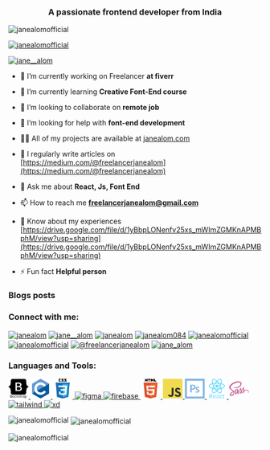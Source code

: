 <h3 align="center">A passionate frontend developer from India</h3>

<p align="left"> <img src="https://komarev.com/ghpvc/?username=janealomofficial&label=Profile%20views&color=0e75b6&style=flat" alt="janealomofficial" /> </p>

<p align="left"> <a href="https://github.com/ryo-ma/github-profile-trophy"><img src="https://github-profile-trophy.vercel.app/?username=janealomofficial" alt="janealomofficial" /></a> </p>

<p align="left"> <a href="https://twitter.com/jane__alom" target="blank"><img src="https://img.shields.io/twitter/follow/jane__alom?logo=twitter&style=for-the-badge" alt="jane__alom" /></a> </p>

- 🔭 I’m currently working on Freelancer **at fiverr**

- 🌱 I’m currently learning **Creative Font-End course**

- 👯 I’m looking to collaborate on **remote job**

- 🤝 I’m looking for help with **font-end development**

- 👨‍💻 All of my projects are available at [janealom.com](janealom.com)

- 📝 I regularly write articles on [https://medium.com/@freelancerjanealom](https://medium.com/@freelancerjanealom)

- 💬 Ask me about **React, Js, Font End**

- 📫 How to reach me **freelancerjanealom@gmail.com**

- 📄 Know about my experiences [https://drive.google.com/file/d/1yBbpLONenfv25xs_mWImZGMKnAPMBphM/view?usp=sharing](https://drive.google.com/file/d/1yBbpLONenfv25xs_mWImZGMKnAPMBphM/view?usp=sharing)

- ⚡ Fun fact **Helpful person**

### Blogs posts
<!-- BLOG-POST-LIST:START -->
<!-- BLOG-POST-LIST:END -->

<h3 align="left">Connect with me:</h3>
<p align="left">
<a href="https://dev.to/janealom" target="blank"><img align="center" src="https://raw.githubusercontent.com/rahuldkjain/github-profile-readme-generator/master/src/images/icons/Social/devto.svg" alt="janealom" height="30" width="40" /></a>
<a href="https://twitter.com/jane__alom" target="blank"><img align="center" src="https://raw.githubusercontent.com/rahuldkjain/github-profile-readme-generator/master/src/images/icons/Social/twitter.svg" alt="jane__alom" height="30" width="40" /></a>
<a href="https://linkedin.com/in/janealom" target="blank"><img align="center" src="https://raw.githubusercontent.com/rahuldkjain/github-profile-readme-generator/master/src/images/icons/Social/linked-in-alt.svg" alt="janealom" height="30" width="40" /></a>
<a href="https://fb.com/janealom084" target="blank"><img align="center" src="https://raw.githubusercontent.com/rahuldkjain/github-profile-readme-generator/master/src/images/icons/Social/facebook.svg" alt="janealom084" height="30" width="40" /></a>
<a href="https://instagram.com/janealomofficial" target="blank"><img align="center" src="https://raw.githubusercontent.com/rahuldkjain/github-profile-readme-generator/master/src/images/icons/Social/instagram.svg" alt="janealomofficial" height="30" width="40" /></a>
<a href="https://www.behance.net/janealomofficial" target="blank"><img align="center" src="https://raw.githubusercontent.com/rahuldkjain/github-profile-readme-generator/master/src/images/icons/Social/behance.svg" alt="janealomofficial" height="30" width="40" /></a>
<a href="https://medium.com/@freelancerjanealom" target="blank"><img align="center" src="https://raw.githubusercontent.com/rahuldkjain/github-profile-readme-generator/master/src/images/icons/Social/medium.svg" alt="@freelancerjanealom" height="30" width="40" /></a>
<a href="https://www.youtube.com/c/jane_alom" target="blank"><img align="center" src="https://raw.githubusercontent.com/rahuldkjain/github-profile-readme-generator/master/src/images/icons/Social/youtube.svg" alt="jane_alom" height="30" width="40" /></a>
</p>

<h3 align="left">Languages and Tools:</h3>
<p align="left"> <a href="https://getbootstrap.com" target="_blank" rel="noreferrer"> <img src="https://raw.githubusercontent.com/devicons/devicon/master/icons/bootstrap/bootstrap-plain-wordmark.svg" alt="bootstrap" width="40" height="40"/> </a> <a href="https://www.cprogramming.com/" target="_blank" rel="noreferrer"> <img src="https://raw.githubusercontent.com/devicons/devicon/master/icons/c/c-original.svg" alt="c" width="40" height="40"/> </a> <a href="https://www.w3schools.com/css/" target="_blank" rel="noreferrer"> <img src="https://raw.githubusercontent.com/devicons/devicon/master/icons/css3/css3-original-wordmark.svg" alt="css3" width="40" height="40"/> </a> <a href="https://www.figma.com/" target="_blank" rel="noreferrer"> <img src="https://www.vectorlogo.zone/logos/figma/figma-icon.svg" alt="figma" width="40" height="40"/> </a> <a href="https://firebase.google.com/" target="_blank" rel="noreferrer"> <img src="https://www.vectorlogo.zone/logos/firebase/firebase-icon.svg" alt="firebase" width="40" height="40"/> </a> <a href="https://www.w3.org/html/" target="_blank" rel="noreferrer"> <img src="https://raw.githubusercontent.com/devicons/devicon/master/icons/html5/html5-original-wordmark.svg" alt="html5" width="40" height="40"/> </a> <a href="https://developer.mozilla.org/en-US/docs/Web/JavaScript" target="_blank" rel="noreferrer"> <img src="https://raw.githubusercontent.com/devicons/devicon/master/icons/javascript/javascript-original.svg" alt="javascript" width="40" height="40"/> </a> <a href="https://www.photoshop.com/en" target="_blank" rel="noreferrer"> <img src="https://raw.githubusercontent.com/devicons/devicon/master/icons/photoshop/photoshop-line.svg" alt="photoshop" width="40" height="40"/> </a> <a href="https://reactjs.org/" target="_blank" rel="noreferrer"> <img src="https://raw.githubusercontent.com/devicons/devicon/master/icons/react/react-original-wordmark.svg" alt="react" width="40" height="40"/> </a> <a href="https://sass-lang.com" target="_blank" rel="noreferrer"> <img src="https://raw.githubusercontent.com/devicons/devicon/master/icons/sass/sass-original.svg" alt="sass" width="40" height="40"/> </a> <a href="https://tailwindcss.com/" target="_blank" rel="noreferrer"> <img src="https://www.vectorlogo.zone/logos/tailwindcss/tailwindcss-icon.svg" alt="tailwind" width="40" height="40"/> </a> <a href="https://www.adobe.com/products/xd.html" target="_blank" rel="noreferrer"> <img src="https://cdn.worldvectorlogo.com/logos/adobe-xd.svg" alt="xd" width="40" height="40"/> </a> </p>

<p><img align="left" src="https://github-readme-stats.vercel.app/api/top-langs?username=janealomofficial&show_icons=true&locale=en&layout=compact" alt="janealomofficial" /></p>

<p>&nbsp;<img align="center" src="https://github-readme-stats.vercel.app/api?username=janealomofficial&show_icons=true&locale=en" alt="janealomofficial" /></p>

<p><img align="center" src="https://github-readme-streak-stats.herokuapp.com/?user=janealomofficial&" alt="janealomofficial" /></p>
